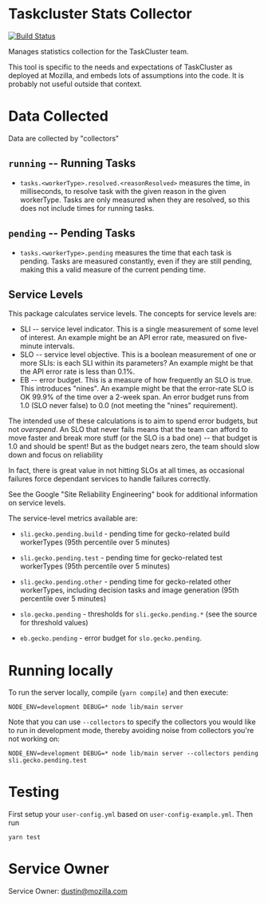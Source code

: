 # Taskcluster Stats Collector

[![Build Status](https://travis-ci.org/taskcluster/taskcluster-stats-collector.svg?branch=master)](https://travis-ci.org/taskcluster/taskcluster-stats-collector)

Manages statistics collection for the TaskCluster team.

This tool is specific to the needs and expectations of TaskCluster as deployed at Mozilla, and embeds lots of assumptions into the code.
It is probably not useful outside that context.

# Data Collected

Data are collected by "collectors"

## `running` -- Running Tasks

* `tasks.<workerType>.resolved.<reasonResolved>` measures the time, in
  milliseconds, to resolve task with the given reason in the given workerType.
  Tasks are only measured when they are resolved, so this does not include
  times for running tasks.

## `pending` -- Pending Tasks

* `tasks.<workerType>.pending` measures the time that each task is pending.
  Tasks are measured constantly, even if they are still pending, making this a
  valid measure of the current pending time.

## Service Levels

This package calculates service levels.  The concepts for service levels are:

 * SLI -- service level indicator.  This is a single measurement of some level of interest.  An example might be an API error rate, measured on five-minute intervals.
 * SLO -- service level objective.  This is a boolean measurement of one or more SLIs: is each SLI within its parameters?  An example might be that the API error rate is less than 0.1%.
 * EB -- error budget.  This is a measure of how frequently an SLO is true.  This introduces "nines".  An example might be that the error-rate SLO is OK 99.9% of the time over a 2-week span.  An error budget runs from 1.0 (SLO never false) to 0.0 (not meeting the "nines" requirement).

The intended use of these calculations is to aim to spend error budgets, but
not *overspend*.  An SLO that never fails means that the team can afford to
move faster and break more stuff (or the SLO is a bad one) -- that budget is
1.0 and should be spent!  But as the budget nears zero, the team should slow
down and focus on reliability

In fact, there is great value in not hitting SLOs at all times, as occasional
failures force dependant services to handle failures correctly.

See the Google "Site Reliability Engineering" book for additional information
on service levels.

The service-level metrics available are:

 * `sli.gecko.pending.build` - pending time for gecko-related build workerTypes
   (95th percentile over 5 minutes)

 * `sli.gecko.pending.test` - pending time for gecko-related test workerTypes
   (95th percentile over 5 minutes)

 * `sli.gecko.pending.other` - pending time for gecko-related other
   workerTypes, including decision tasks and image generation (95th percentile
   over 5 minutes)

 * `slo.gecko.pending` - thresholds for `sli.gecko.pending.*` (see the source
   for threshold values)

 * `eb.gecko.pending` - error budget for `slo.gecko.pending`.

# Running locally

To run the server locally, compile (`yarn compile`) and then execute:

```
NODE_ENV=development DEBUG=* node lib/main server
```

Note that you can use `--collectors` to specify the collectors you would like
to run in development mode, thereby avoiding noise from collectors you're not
working on:

```
NODE_ENV=development DEBUG=* node lib/main server --collectors pending sli.gecko.pending.test
```


# Testing

First setup your `user-config.yml` based on `user-config-example.yml`. Then run

```
yarn test
```

# Service Owner

Service Owner: dustin@mozilla.com
